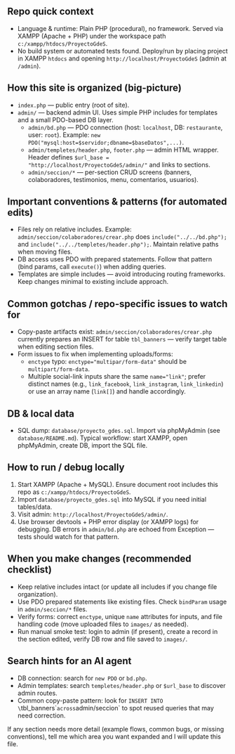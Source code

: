 ## Repo quick context

- Language & runtime: Plain PHP (procedural), no framework. Served via XAMPP (Apache + PHP) under the workspace path `c:/xampp/htdocs/ProyectoGdeS`.
- No build system or automated tests found. Deploy/run by placing project in XAMPP `htdocs` and opening `http://localhost/ProyectoGdeS` (admin at `/admin`).

## How this site is organized (big-picture)

- `index.php` — public entry (root of site).
- `admin/` — backend admin UI. Uses simple PHP includes for templates and a small PDO-based DB layer.
  - `admin/bd.php` — PDO connection (host: `localhost`, DB: `restaurante`, user: `root`). Example: `new PDO("mysql:host=$servidor;dbname=$baseDatos",...)`.
  - `admin/templetes/header.php`, `footer.php` — admin HTML wrapper. Header defines `$url_base = "http://localhost/ProyectoGdeS/admin/"` and links to sections.
  - `admin/seccion/*` — per-section CRUD screens (banners, colaboradores, testimonios, menu, comentarios, usuarios).

## Important conventions & patterns (for automated edits)

- Files rely on relative includes. Example: `admin/seccion/colaboradores/crear.php` does `include("../../bd.php");` and `include("../../templetes/header.php");`. Maintain relative paths when moving files.
- DB access uses PDO with prepared statements. Follow that pattern (bind params, call `execute()`) when adding queries.
- Templates are simple includes — avoid introducing routing frameworks. Keep changes minimal to existing include approach.

## Common gotchas / repo-specific issues to watch for

- Copy-paste artifacts exist: `admin/seccion/colaboradores/crear.php` currently prepares an INSERT for table `tbl_banners` — verify target table when editing section files.
- Form issues to fix when implementing uploads/forms:
  - `enctype` typo: `enctype="multipar/form-data"` should be `multipart/form-data`.
  - Multiple social-link inputs share the same `name="link"`; prefer distinct names (e.g., `link_facebook`, `link_instagram`, `link_linkedin`) or use an array name (`link[]`) and handle accordingly.

## DB & local data

- SQL dump: `database/proyecto_gdes.sql`. Import via phpMyAdmin (see `database/README.md`). Typical workflow: start XAMPP, open phpMyAdmin, create DB, import the SQL file.

## How to run / debug locally

1. Start XAMPP (Apache + MySQL). Ensure document root includes this repo as `c:/xampp/htdocs/ProyectoGdeS`.
2. Import `database/proyecto_gdes.sql` into MySQL if you need initial tables/data.
3. Visit admin: `http://localhost/ProyectoGdeS/admin/`.
4. Use browser devtools + PHP error display (or XAMPP logs) for debugging. DB errors in `admin/bd.php` are echoed from Exception — tests should watch for that pattern.

## When you make changes (recommended checklist)

- Keep relative includes intact (or update all includes if you change file organization).
- Use PDO prepared statements like existing files. Check `bindParam` usage in `admin/seccion/*` files.
- Verify forms: correct `enctype`, unique `name` attributes for inputs, and file handling code (move uploaded files to `images/` as needed).
- Run manual smoke test: login to admin (if present), create a record in the section edited, verify DB row and file saved to `images/`.

## Search hints for an AI agent

- DB connection: search for `new PDO` or `bd.php`.
- Admin templates: search `templetes/header.php` or `$url_base` to discover admin routes.
- Common copy-paste pattern: look for `INSERT INTO \`tbl_banners\`` across `admin/seccion` to spot reused queries that may need correction.

If any section needs more detail (example flows, common bugs, or missing conventions), tell me which area you want expanded and I will update this file.
